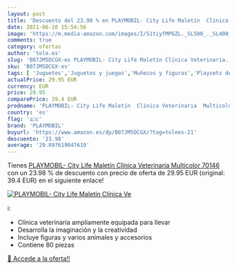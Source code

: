 ```yaml
---
layout: post
title: 'Descuento del 23.98 % en PLAYMOBIL- City Life Maletín  Clínica Ve'
date: 2021-06-20 15:54:56
image: 'https://m.media-amazon.com/images/I/51tiyfMPGZL._SL500_._SL400_.jpg'
comments: true
category: ofertas
author: 'tole.es'
slug: 'B07JM5DCGX-es PLAYMOBIL- City Life Maletín Clínica Veterinaria...'
sku: 'B07JM5DCGX-es'
tags: [ 'Juguetes','Juguetes y juegos','Muñecos y figuras','Playsets de figuras de juguete para niños','playmobil','playmobil-', ]
actualPrice: 29.95 EUR
currency: EUR
price: 29.95
comparePrice: 39.4 EUR
prodname: 'PLAYMOBIL- City Life Maletín  Clínica Veterinaria  Multicolor  70146 '
country: 'es'
flag: '🇪🇸'
brand: 'PLAYMOBIL'
buyurl: 'https://www.amazon.es/dp/B07JM5DCGX/?tag=tolees-21'
descuento: '23.98'
average: '29.897619047619'
---
```


Tienes [PLAYMOBIL- City Life Maletín  Clínica Veterinaria  Multicolor  70146 ](https://www.amazon.es/dp/B07JM5DCGX/?tag=tolees-21) con un 23.98 % de descuento con precio de oferta de 29.95 EUR (original: 39.4 EUR) en el siguiente enlace!

[![PLAYMOBIL- City Life Maletín  Clínica Ve](https://m.media-amazon.com/images/I/51tiyfMPGZL._SL500_._SL400_.jpg)](https://www.amazon.es/dp/B07JM5DCGX/?tag=tolees-21)

ℹ️:

- Clínica veterinaria ampliamente equipada para llevar
- Desarrolla la imaginación y la creatividad
- Incluye figuras y varios animales y accesorios
- Contiene 80 piezas

[🛒 Accede a la oferta!!](https://www.amazon.es/dp/B07JM5DCGX/?tag=tolees-21)
